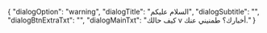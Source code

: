 {
  "dialogOption": "warning",
  "dialogTitle": "السلام عليكم",
  "dialogSubtitle": "",
  "dialogBtnExtraTxt": "",
  "dialogMainTxt": "كيف حالك  v أخبارك؟ طمنيني عنك."
}

<!---
3zzam69/3zzam69 is a ✨ special ✨ repository because its `README.md` (this file) appears on your GitHub profile.
You can click the Preview link to take a look at your changes.
--->
